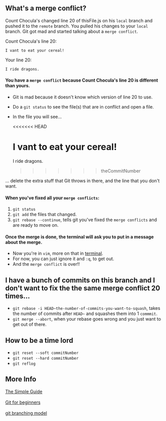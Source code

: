 ## What's a merge conflict?
Count Chocula's changed line 20 of thisFile.js on his `local` branch and pushed it to the `remote` branch. You pulled his changes to your `local` branch. Git got mad and started talking about a `merge conflict`.

Count Chocula's line 20:

	I vant to eat your cereal!

Your line 20:

	I ride dragons.

#### You have a `merge conflict` because Count Chocula's line 20 is different than yours. 
- Git is mad because it doesn't know which version of line 20 to use.
- Do a `git status` to see the file(s) that are in conflict and open a file.
- In the file you will see...

	<<<<<<< HEAD
	
	I vant to eat your cereal!
	=======
	I ride dragons.
	>>>>>>> theCommitNumber
	
... delete the extra stuff that Git throws in there, and the line that you don't want.

#### When you've fixed all your `merge conflicts`:

1. `git status`
2. `git add` the files that changed.
3. `git rebase --continue`, tells git you've fixed the `merge conflicts` and are ready to move on.

#### Once the merge is done, the terminal will ask you to put in a message about the merge.
- Now you're in `vim`, more on that in [terminal](../terminal/terminal.md).
- For now, you can just ignore it and `:q`, to get out.
- And the `merge conflict` is over!!

## I have a bunch of commits on this branch and I don't want to fix the the same merge conflict 20 times...
- `git rebase -i HEAD~the-number-of-commits-you-want-to-squash`, takes the number of commits after `HEAD~` and squashes them into 1 `commmit`.
- `git merge --abort`, when your rebase goes wrong and you just want to get out of there.

## How to be a time lord
- `git reset --soft commitNumber`
- `git reset --hard commitNumber`
- `git reflog`

## More Info
[The Simple Guide](http://rogerdudler.github.io/git-guide/)
<br><br>
[Git for beginners](http://stackoverflow.com/questions/315911/git-for-beginners-the-definitive-practical-guide)
<br><br>
[git branching model](http://nvie.com/posts/a-successful-git-branching-model/)